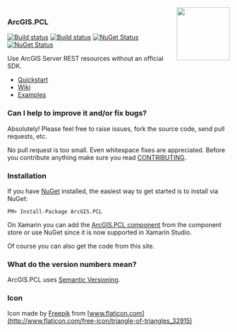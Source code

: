 <img align="right" height="120" src="https://raw.githubusercontent.com/davetimmins/ArcGIS.PCL/master/logo.png">

### ArcGIS.PCL

[![Build status](https://travis-ci.org/davetimmins/ArcGIS.PCL.svg?branch=master)](https://travis-ci.org/davetimmins/ArcGIS.PCL) [![Build status](https://ci.appveyor.com/api/projects/status/6kquae4fokkeuxg1?svg=true)](https://ci.appveyor.com/project/davetimmins/arcgis-pcl) [![NuGet Status](http://img.shields.io/nuget/v/ArcGIS.PCL.svg?style=flat)](https://www.nuget.org/packages/ArcGIS.PCL/) [![NuGet Status](http://img.shields.io/badge/Xamarin-5.0.1-blue.svg?style=flat)](https://components.xamarin.com/view/arcgis.pcl)

Use ArcGIS Server REST resources without an official SDK.

- [Quickstart](https://github.com/davetimmins/ArcGIS.PCL/wiki/Quickstart)
- [Wiki](https://github.com/davetimmins/ArcGIS.PCL/wiki)
- [Examples](https://github.com/davetimmins/ArcGIS.PCL/wiki/Examples)

### Can I help to improve it and/or fix bugs? ##

Absolutely! Please feel free to raise issues, fork the source code, send pull requests, etc.

No pull request is too small. Even whitespace fixes are appreciated. Before you contribute anything make sure you read [CONTRIBUTING](https://github.com/davetimmins/ArcGIS.PCL/wiki/Contributing).

### Installation
If you have [NuGet](http://nuget.org) installed, the easiest way to get started is to install via NuGet:

    PM> Install-Package ArcGIS.PCL

On Xamarin you can add the [ArcGIS.PCL component](http://components.xamarin.com/view/ArcGIS.PCL) from the component store or use NuGet since it is now supported in Xamarin Studio.

Of course you can also get the code from this site.

### What do the version numbers mean? ##

ArcGIS.PCL uses [Semantic Versioning](http://semver.org/).

### Icon

Icon made by [Freepik](http://www.freepik.com) from [www.flaticon.com](http://www.flaticon.com/free-icon/triangle-of-triangles_32915)
                
